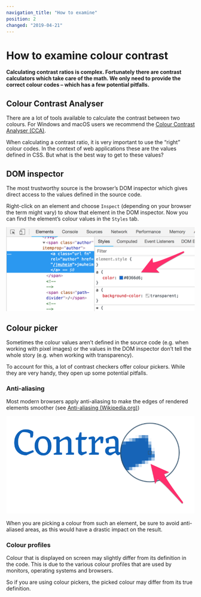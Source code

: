```yaml
---
navigation_title: "How to examine"
position: 2
changed: "2019-04-21"
---
```


# How to examine colour contrast

**Calculating contrast ratios is complex. Fortunately there are contrast calculators which take care of the math. We only need to provide the correct colour codes – which has a few potential pitfalls.**

## Colour Contrast Analyser

There are a lot of tools available to calculate the contrast between two colours. For Windows and macOS users we recommend the [Colour Contrast Analyser (CCA)](/setup/helper-tools/colour-contrast-analyser/).

When calculating a contrast ratio, it is very important to use the “right” colour codes. In the context of web applications these are the values defined in CSS. But what is the best way to get to these values?

## DOM inspector

The most trustworthy source is the browser’s DOM inspector which gives direct access to the values defined in the source code.

Right-click on an element and choose `Inspect` (depending on your browser the term might vary) to show that element in the DOM inspector. Now you can find the element’s colour values in the `Styles` tab.

![Displaying an element’s colour definition in the DOM inspector](_media/dom-inspector.png)

## Colour picker

Sometimes the colour values aren’t defined in the source code (e.g. when working with pixel images) or the values in the DOM inspector don’t tell the whole story (e.g. when working with transparency).

To account for this, a lot of contrast checkers offer colour pickers. While they are very handy, they open up some potential pitfalls.

### Anti-aliasing

Most modern browsers apply anti-aliasing to make the edges of rendered elements smoother (see [Anti-aliasing (Wikipedia.org)](https://en.wikipedia.org/wiki/Spatial_anti-aliasing))

![An anti-aliased text](_media/anti-alias.png)

When you are picking a colour from such an element, be sure to avoid anti-aliased areas, as this would have a drastic impact on the result.

### Colour profiles

Colour that is displayed on screen may slightly differ from its definition in the code. This is due to the various colour profiles that are used by monitors, operating systems and browsers.

So if you are using colour pickers, the picked colour may differ from its true definition.